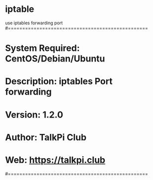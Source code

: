 # iptable
use iptables forwarding port
#=================================================
#       System Required: CentOS/Debian/Ubuntu
#       Description: iptables Port forwarding
#       Version: 1.2.0
#       Author: TalkPi Club
#       Web: https://talkpi.club
#=================================================
